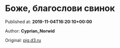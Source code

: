 
# Боже, благослови свинок

Published at: **2019-11-04T16:20:10+00:00**

Author: **Cyprian_Norwid**

Original: [pig.d3.ru](https://pig.d3.ru/bozhe-blagoslovi-svinok-1871860/)


